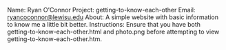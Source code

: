 Name: Ryan O'Connor
Project: getting-to-know-each-other
Email: ryancoconnor@lewisu.edu
About: A simple website with basic information to know me a little bit better.
Instructions: Ensure that you have both getting-to-know-each-other.html and photo.png before attempting to view getting-to-know-each-other.htm.